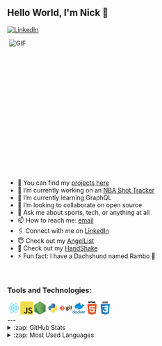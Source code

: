 ## Hello World, I'm Nick 🤝
<a href="https://www.linkedin.com/in/nicholas-bierman-950970105/"><img src="https://img.shields.io/badge/-LinkedIn-0A66C2?&style=for-the-badge&logo=LinkedIn&logoColor=white" alt="LinkedIn" /></a>

<img align="right" alt="GIF" src="https://media.giphy.com/media/WTjXuYA2y4o3UZly3W/giphy.gif" width="500" height="320" />

- 💼  You can find my [projects here](https://nicholasbierman.github.io/ "Nick Bierman's Portfolio")
- 🔭  I’m currently working on an [NBA Shot Tracker](https://heatcheck-aa.herokuapp.com/ "HeatCheck")
- 🌱  I’m currently learning GraphQL
- 👯  I’m looking to collaborate on open source
- 💬  Ask me about sports, tech, or anything at all
- 📫  How to reach me: [email](mailto:biermannick83@gmail.com)
- 🖇  Connect with me on [LinkedIn](https://www.linkedin.com/in/nicholas-bierman-950970105/ "Nick Bierman's LinkedIn")
- 😇  Check out my [AngelList](https://angel.co/u/nicholas-jake-bierman "Nick Bierman's AngelList")
- 👋  Check out my [HandShake](https://app.joinhandshake.com/users/30597641 "Nick Bierman's HandShake")
- ⚡ Fun fact: I have a Dachshund named Rambo 🌭

<br />

### Tools and Technologies:
<img align="left" alt="React" width="30px" src="https://raw.githubusercontent.com/github/explore/80688e429a7d4ef2fca1e82350fe8e3517d3494d/topics/react/react.png" />
<img align="left" alt="JavaScript" width="30px" src="https://raw.githubusercontent.com/github/explore/80688e429a7d4ef2fca1e82350fe8e3517d3494d/topics/javascript/javascript.png" />
<img align="left" alt="Node.js" width="30px" src="https://raw.githubusercontent.com/github/explore/80688e429a7d4ef2fca1e82350fe8e3517d3494d/topics/nodejs/nodejs.png" />
<img align="left" alt="python" width="30px" src="https://raw.githubusercontent.com/github/explore/80688e429a7d4ef2fca1e82350fe8e3517d3494d/topics/python/python.png" />
<img align="left" alt="Git" width="30px" src="https://raw.githubusercontent.com/github/explore/80688e429a7d4ef2fca1e82350fe8e3517d3494d/topics/git/git.png" />
<img align="left" alt="Docker" width="30px" src="https://raw.githubusercontent.com/github/explore/80688e429a7d4ef2fca1e82350fe8e3517d3494d/topics/docker/docker.png" />
<img align="left" alt="HTML5" width="30px" src="https://raw.githubusercontent.com/github/explore/80688e429a7d4ef2fca1e82350fe8e3517d3494d/topics/html/html.png" />
<img align="left" alt="CSS3" width="30px" src="https://raw.githubusercontent.com/github/explore/80688e429a7d4ef2fca1e82350fe8e3517d3494d/topics/css/css.png" />



<br />
<br />
---

<details>
  <summary>:zap: GitHub Stats</summary>
  <img align="left" alt="Nick's GitHub Stats" src="https://github-readme-stats.vercel.app/api?username=nicholasbierman&show_icons=true&count_private=true&theme=chartreuse-dark" />
</details>

<details>
  <summary>:zap: Most Used Languages</summary>
  <img align="left" alt="Nick's Most Used Languages" src="https://github-readme-stats.vercel.app/api/top-langs/?username=nicholasbierman&langs_count=10&theme=chartreuse-dark" />
</details>

